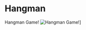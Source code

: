 # Hangman
Hangman Game!
![Hangman Game!](https://github.com/santicatano/Documents/blob/main/Hangman%20Images/Banner%20Hangman.png)]
